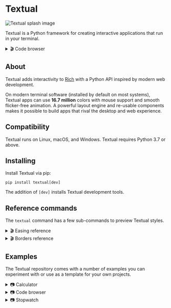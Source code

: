 # Textual

![Textual splash image](./imgs/textual.png)

Textual is a Python framework for creating interactive applications that run in your terminal.

<details>
  <summary> 🎬 Code browser </summary>
  <hr>

  This is the [code_browser.py](./examples/code_browser.py) example which clocks in at 61 lines (*including* docstrings and blank lines).


https://user-images.githubusercontent.com/554369/196156524-5edea78c-1226-4103-91f3-e82d6a52bd2b.mov  
  
 </details>


## About

Textual adds interactivity to [Rich](https://github.com/Textualize/rich) with a Python API inspired by modern web development.

On modern terminal software (installed by default on most systems), Textual apps can use **16.7 million** colors with mouse support and smooth flicker-free animation. A powerful layout engine and re-usable components makes it possible to build apps that rival the desktop and web experience. 

## Compatibility

Textual runs on Linux, macOS, and Windows. Textual requires Python 3.7 or above.

## Installing

Install Textual via pip:

```
pip install textual[dev]
```

The addition of `[dev]` installs Textual development tools.


## Reference commands

The `textual` command has a few sub-commands to preview Textual styles.

<details>  
  <summary> 🎬 Easing reference </summary>
  <hr>
  
This is the *easing* reference which demonstrates the easing parameter on animation, with both movement and opacity. You can run it with the following command:
  
```bash
textual easing
```


https://user-images.githubusercontent.com/554369/196157100-352852a6-2b09-4dc8-a888-55b53570aff9.mov


 </details>

<details>  
  <summary> 🎬 Borders reference </summary>
  <hr>
  
This is the borders reference which demonstrates some of the borders styles in Textual. You can run it with the following command:
  
```bash
textual borders
```


https://user-images.githubusercontent.com/554369/196158235-4b45fb78-053d-4fd5-b285-e09b4f1c67a8.mov


  
</details>

## Examples

The Textual repository comes with a number of examples you can experiment with or use as a template for your own projects.

<details>  
  <summary> 📷 Calculator </summary>
  <hr>
  
This is [calculator.py](./examples/calculator.py) which demonstrates Textual grid layouts.
  
![calculator screenshot](./imgs/calculator.svg)
</details>

<details>
  <summary> 📷 Code browser </summary>
  <hr>

  This is [code_browser.py](./examples/code_browser.py) which demonstrates the directory tree widget.
  
![code browser screenshot](./imgs/codebrowser.svg)
  
</details>


<details>
  <summary> 📷 Stopwatch </summary>
  <hr>

  This is the Stopwatch example from the tutorial.
  
### Light theme 
  
![stopwatch light screenshot](./imgs/stopwatch_light.svg)

### Dark theme
  
![stopwatch dark screenshot](./imgs/stopwatch_dark.svg)

</details>
